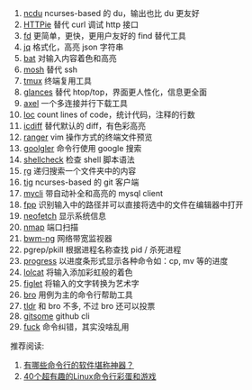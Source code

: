 1. [ncdu](https://dev.yorhel.nl/ncdu)    ncurses-based 的 du，输出也比 du 更友好
2. [HTTPie](https://github.com/jakubroztocil/httpie)    替代 curl 调试 http 接口
3. [fd](https://github.com/sharkdp/fd)    更简单，更快，更用户友好的 find 替代工具
4. [jq](https://github.com/stedolan/jq)    格式化，高亮 json 字符串
5. [bat](https://github.com/sharkdp/bat)     对输入内容着色和高亮
6. [mosh](https://github.com/mobile-shell/mosh)    替代 ssh
7. [tmux](https://github.com/tmux/tmux/)    终端复用工具
8. [glances](https://github.com/nicolargo/glances)    替代 htop/top，界面更人性化，信息更全面
9. [axel](https://github.com/axel-download-accelerator/axel)    一个多连接并行下载工具
10. [loc](https://github.com/cgag/loc)    count lines of code，统计代码，注释的行数
11. [icdiff](https://github.com/jeffkaufman/icdiff)    替代默认的 diff，有色彩高亮
12. [ranger](https://github.com/ranger/ranger)    vim 操作方式的终端文件预览
13. [goolgler](https://github.com/jarun/googler)    命令行使用 google 搜索
14. [shellcheck](https://github.com/koalaman/shellcheck)    检查 shell 脚本语法
15. [rg](https://github.com/BurntSushi/ripgrep)    递归搜索一个文件夹中的内容
16. [tig](https://github.com/jonas/tig)    ncurses-based 的 git 客户端
17. [mycli](https://github.com/dbcli/mycli)    带自动补全和高亮的  mysql client
18. [fpp](https://github.com/facebook/PathPicker)    识别输入中的路径并可以直接将选中的文件在编辑器中打开
19. [neofetch](https://github.com/dylanaraps/neofetch)    显示系统信息
20. [nmap](https://github.com/nmap/nmap)    端口扫描
21. [bwm-ng](https://github.com/vgropp/bwm-ng)    网络带宽监视器
22. pgrep/pkill    根据进程名称查找 pid / 杀死进程
23. [progress](https://github.com/Xfennec/progress)    以进度条形式显示各种命令如：cp, mv 等的进度
24. [lolcat](https://github.com/busyloop/lolcat)    将输入添加彩虹般的着色
25. [figlet](http://www.figlet.org/)    将输入的文字转换为艺术字
26. [bro](http://bropages.org/)    用例为主的命令行帮助工具
27. [tldr](https://github.com/tldr-pages/tldr)   和 bro 不多, 不过 bro 还可以投票
28. [gitsome](https://github.com/donnemartin/gitsome)    github cli
29. [fuck](https://github.com/nvbn/thefuck)    命令纠错，其实没啥乱用

推荐阅读:

1. [有哪些命令行的软件堪称神器？](https://www.zhihu.com/question/59227720/answer/163594782)
2. [40个超有趣的Linux命令行彩蛋和游戏](https://zhuanlan.zhihu.com/p/51904179)